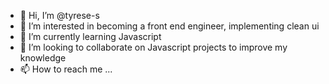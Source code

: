 - 👋 Hi, I’m @tyrese-s
- 👀 I’m interested in becoming a front end engineer, implementing clean ui
- 🌱 I’m currently learning Javascript
- 💞️ I’m looking to collaborate on Javascript projects to improve my knowledge
- 📫 How to reach me ...

<!---
tyrese-s/tyrese-s is a ✨ special ✨ repository because its `README.md` (this file) appears on your GitHub profile.
You can click the Preview link to take a look at your changes.
--->
